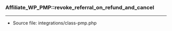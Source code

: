 ### Affiliate_WP_PMP::revoke_referral_on_refund_and_cancel

----

- Source file: integrations/class-pmp.php
